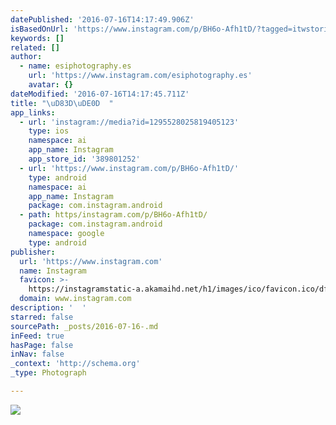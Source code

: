 ```yaml
---
datePublished: '2016-07-16T14:17:49.906Z'
isBasedOnUrl: 'https://www.instagram.com/p/BH6o-Afh1tD/?tagged=itwstories'
keywords: []
related: []
author:
  - name: esiphotography.es
    url: 'https://www.instagram.com/esiphotography.es'
    avatar: {}
dateModified: '2016-07-16T14:17:45.711Z'
title: "\uD83D\uDE0D  "
app_links:
  - url: 'instagram://media?id=1295528025819405123'
    type: ios
    namespace: ai
    app_name: Instagram
    app_store_id: '389801252'
  - url: 'https://www.instagram.com/p/BH6o-Afh1tD/'
    type: android
    namespace: ai
    app_name: Instagram
    package: com.instagram.android
  - path: https/instagram.com/p/BH6o-Afh1tD/
    package: com.instagram.android
    namespace: google
    type: android
publisher:
  url: 'https://www.instagram.com'
  name: Instagram
  favicon: >-
    https://instagramstatic-a.akamaihd.net/h1/images/ico/favicon.ico/dfa85bb1fd63.ico
  domain: www.instagram.com
description: '  '
starred: false
sourcePath: _posts/2016-07-16-.md
inFeed: true
hasPage: false
inNav: false
_context: 'http://schema.org'
_type: Photograph

---
```

![  ](https://imgflo.herokuapp.com/graph/vahj1ThiexotieMo/c93abc1d013f3bfec909d68b2de41c35/croprotate.jpg?cropheight=432&cropwidth=640&degrees=0&input=https%3A%2F%2Fscontent.cdninstagram.com%2Ft51.2885-15%2Fs640x640%2Fsh0.08%2Fe35%2F13707256_280060192355049_42299328_n.jpg%3Fig_cache_key%3DMTI5NTUyODAyNTgxOTQwNTEyMw%253D%253D.2&x=0&y=104)